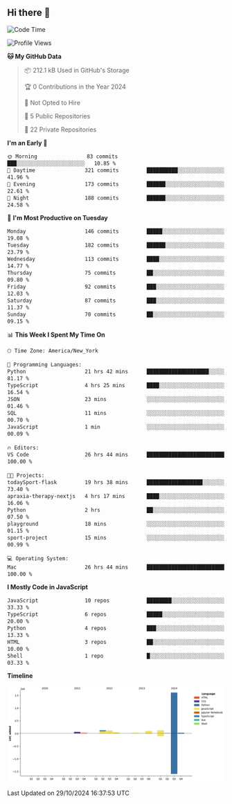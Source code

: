 ## Hi there 👋

<!--START_SECTION:waka-->
![Code Time](http://img.shields.io/badge/Code%20Time-88%20hrs%203%20mins-blue)

![Profile Views](http://img.shields.io/badge/Profile%20Views-0-blue)

**🐱 My GitHub Data** 

> 📦 212.1 kB Used in GitHub's Storage 
 > 
> 🏆 0 Contributions in the Year 2024
 > 
> 🚫 Not Opted to Hire
 > 
> 📜 5 Public Repositories 
 > 
> 🔑 22 Private Repositories 
 > 
**I'm an Early 🐤** 

```text
🌞 Morning                83 commits          ███░░░░░░░░░░░░░░░░░░░░░░   10.85 % 
🌆 Daytime                321 commits         ██████████░░░░░░░░░░░░░░░   41.96 % 
🌃 Evening                173 commits         ██████░░░░░░░░░░░░░░░░░░░   22.61 % 
🌙 Night                  188 commits         ██████░░░░░░░░░░░░░░░░░░░   24.58 % 
```
📅 **I'm Most Productive on Tuesday** 

```text
Monday                   146 commits         █████░░░░░░░░░░░░░░░░░░░░   19.08 % 
Tuesday                  182 commits         ██████░░░░░░░░░░░░░░░░░░░   23.79 % 
Wednesday                113 commits         ████░░░░░░░░░░░░░░░░░░░░░   14.77 % 
Thursday                 75 commits          ██░░░░░░░░░░░░░░░░░░░░░░░   09.80 % 
Friday                   92 commits          ███░░░░░░░░░░░░░░░░░░░░░░   12.03 % 
Saturday                 87 commits          ███░░░░░░░░░░░░░░░░░░░░░░   11.37 % 
Sunday                   70 commits          ██░░░░░░░░░░░░░░░░░░░░░░░   09.15 % 
```


📊 **This Week I Spent My Time On** 

```text
🕑︎ Time Zone: America/New_York

💬 Programming Languages: 
Python                   21 hrs 42 mins      ████████████████████░░░░░   81.17 % 
TypeScript               4 hrs 25 mins       ████░░░░░░░░░░░░░░░░░░░░░   16.54 % 
JSON                     23 mins             ░░░░░░░░░░░░░░░░░░░░░░░░░   01.46 % 
SQL                      11 mins             ░░░░░░░░░░░░░░░░░░░░░░░░░   00.70 % 
JavaScript               1 min               ░░░░░░░░░░░░░░░░░░░░░░░░░   00.09 % 

🔥 Editors: 
VS Code                  26 hrs 44 mins      █████████████████████████   100.00 % 

🐱‍💻 Projects: 
todaySport-flask         19 hrs 38 mins      ██████████████████░░░░░░░   73.40 % 
apraxia-therapy-nextjs   4 hrs 17 mins       ████░░░░░░░░░░░░░░░░░░░░░   16.06 % 
Python                   2 hrs               ██░░░░░░░░░░░░░░░░░░░░░░░   07.50 % 
playground               18 mins             ░░░░░░░░░░░░░░░░░░░░░░░░░   01.15 % 
sport-project            15 mins             ░░░░░░░░░░░░░░░░░░░░░░░░░   00.99 % 

💻 Operating System: 
Mac                      26 hrs 44 mins      █████████████████████████   100.00 % 
```

**I Mostly Code in JavaScript** 

```text
JavaScript               10 repos            ████████░░░░░░░░░░░░░░░░░   33.33 % 
TypeScript               6 repos             █████░░░░░░░░░░░░░░░░░░░░   20.00 % 
Python                   4 repos             ███░░░░░░░░░░░░░░░░░░░░░░   13.33 % 
HTML                     3 repos             ██░░░░░░░░░░░░░░░░░░░░░░░   10.00 % 
Shell                    1 repo              █░░░░░░░░░░░░░░░░░░░░░░░░   03.33 % 
```



**Timeline**

![Lines of Code chart](https://raw.githubusercontent.com/dikshithvishnu/dikshithvishnu/main/assets/bar_graph.png)


 Last Updated on 29/10/2024 16:37:53 UTC
<!--END_SECTION:waka-->
